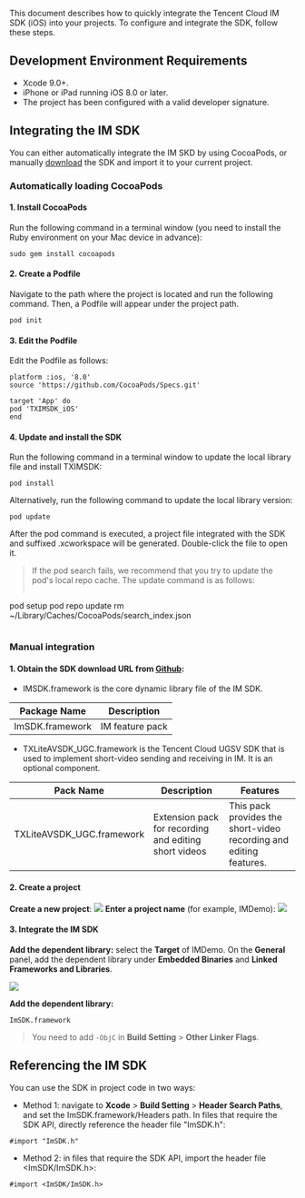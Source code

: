 
This document describes how to quickly integrate the Tencent Cloud IM SDK (iOS) into your projects. To configure and integrate the SDK, follow these steps.

## Development Environment Requirements
- Xcode 9.0+.
- iPhone or iPad running iOS 8.0 or later.
- The project has been configured with a valid developer signature.

## Integrating the IM SDK
You can either automatically integrate the IM SKD by using CocoaPods, or manually [download](https://github.com/tencentyun/TIMSDK) the SDK and import it to your current project.

### Automatically loading CocoaPods
#### 1. Install CocoaPods
Run the following command in a terminal window (you need to install the Ruby environment on your Mac device in advance):
```
sudo gem install cocoapods
```

#### 2. Create a Podfile
Navigate to the path where the project is located and run the following command. Then, a Podfile will appear under the project path.
```
pod init
```

#### 3. Edit the Podfile
Edit the Podfile as follows:

```
platform :ios, '8.0'
source 'https://github.com/CocoaPods/Specs.git'

target 'App' do
pod 'TXIMSDK_iOS'
end
```

#### 4. Update and install the SDK
Run the following command in a terminal window to update the local library file and install TXIMSDK:
```
pod install
```
Alternatively, run the following command to update the local library version:
```
pod update
```

After the pod command is executed, a project file integrated with the SDK and suffixed .xcworkspace will be generated. Double-click the file to open it.
>If the pod search fails, we recommend that you try to update the pod's local repo cache. The update command is as follows:
>```
pod setup
pod repo update
rm ~/Library/Caches/CocoaPods/search_index.json
>```

### Manual integration
#### 1. Obtain the SDK download URL from [Github](https://github.com/tencentyun/TIMSDK):


- IMSDK.framework is the core dynamic library file of the IM SDK.

| Package Name | Description | 
| --- | --- |
| ImSDK.framework | IM feature pack |

- TXLiteAVSDK_UGC.framework is the Tencent Cloud UGSV SDK that is used to implement short-video sending and receiving in IM. It is an optional component.

| Pack Name | Description | Features |
| --- | --- | --- |
| TXLiteAVSDK_UGC.framework | Extension pack for recording and editing short videos | This pack provides the short-video recording and editing features.  |

#### 2. Create a project
**Create a new project**:
![](https://main.qcloudimg.com/raw/de4a148165dbfafd1f403e88018b0012.jpg)
**Enter a project name** (for example, IMDemo):
![](https://main.qcloudimg.com/raw/d9aebb74fe2fb4740c88e7cbda31987a.jpg)

#### 3. Integrate the IM SDK

**Add the dependent library:** select the **Target** of IMDemo. On the **General** panel, add the dependent library under **Embedded Binaries** and **Linked Frameworks and Libraries**.

![](https://main.qcloudimg.com/raw/3a1cc30c280362be2d99058dde347d4f.png)

**Add the dependent library:**
```
ImSDK.framework
```
>You need to add `-ObjC` in **Build Setting** > **Other Linker Flags**.

## Referencing the IM SDK
You can use the SDK in project code in two ways:
- Method 1: navigate to **Xcode** > **Build Setting** > **Header Search Paths**, and set the ImSDK.framework/Headers path. In files that require the SDK API, directly reference the header file "ImSDK.h":
```
#import "ImSDK.h"
```

- Method 2: in files that require the SDK API, import the header file <ImSDK/ImSDK.h>:
```
#import <ImSDK/ImSDK.h>
```
